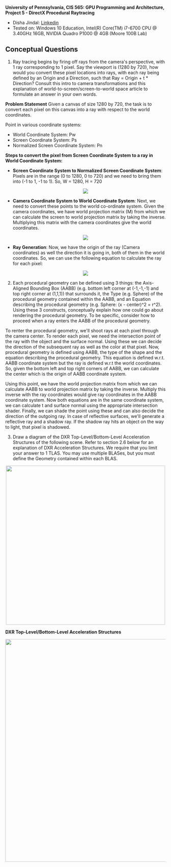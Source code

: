 **University of Pennsylvania, CIS 565: GPU Programming and Architecture,
Project 5 - DirectX Procedural Raytracing**

* Disha Jindal: [Linkedin](https://www.linkedin.com/in/disha-jindal/)
* Tested on: Windows 10 Education, Intel(R) Core(TM) i7-6700 CPU @ 3.40GHz 16GB, NVIDIA Quadro P1000 @ 4GB (Moore 100B Lab)

## Conceptual Questions

1. Ray tracing begins by firing off rays from the camera's perspective, with 1 ray corresponding to 1 pixel. Say the viewport is (1280 by 720), how would you convert these pixel locations into rays, with each ray being defined by an Origin and a Direction, such that Ray = Origin + t * Direction? Consult this intro to camera transformations and this explanation of world-to-screen/screen-to-world space article to formulate an answer in your own words.

**Problem Statement** Given a canvas of size 1280 by 720, the task is to convert each pixel on this canvas into a ray with respect to the world coordinates.

Point in various coordinate systems:
 - World Coordinate System: Pw
 - Screen Coordinate System: Ps
 - Normalized Screen Coordinate System: Pn
 
**Steps to convert the pixel from Screen Coordinate System to a ray in World Coordinate System:**
-  **Screen Coordinate System to Normalized Screen Coordinate System**: Pixels are in the range (0 to 1280, 0 to 720) and we need to bring them into (-1 to 1, -1 to 1). So, W = 1280, H = 720 
<p align="center"><img src="https://github.com/DishaJindal/Project5-DirectX-Procedural-Raytracing/blob/conceptual-questions/images/s_ndc.png"></p>

- **Camera Coordinate System to World Coordinate System**: Next, we need to convert these points to the world co-ordinate system. Given the camera coordinates, we have world projection matrix (M) from which we can calculate the screen to world projection matrix by taking the inverse. Multiplying this matrix with the camera coordinates give the world coordinates.
<p align="center"><img src="https://github.com/DishaJindal/Project5-DirectX-Procedural-Raytracing/blob/conceptual-questions/images/nw.png"></p>

- **Ray Generation**: Now, we have the origin of the ray (Camera coordinates) as well the direction it is going in, both of them in the world coordinates. So, we can use the following equation to calculate the ray for each pixel:
<p align="center"><img src="https://github.com/DishaJindal/Project5-DirectX-Procedural-Raytracing/blob/conceptual-questions/images/ray.png"></p>

2. Each procedural geometry can be defined using 3 things: the Axis-Aligned Bounding Box (AABB) (e.g. bottom left corner at (-1,-1,-1) and top right corner at (1,1,1)) that surrounds it, the Type (e.g. Sphere) of the procedural geometry contained within the AABB, and an Equation describing the procedural geometry (e.g. Sphere: (x - center)^2 = r^2). Using these 3 constructs, conceptually explain how one could go about rendering the procedural geometry. To be specific, consider how to proceed when a ray enters the AABB of the procedural geometry.

To renter the procedural geometry, we'll shoot rays at each pixel through the camera center. To render each pixel, we need the intersection point of the ray with the object and the surface normal. Using these we can decide the direction of the subsequent ray as well as the color at that pixel. Now, procedural geometry is defined using AABB, the type of the shape and the equation describing the procedural geometry. This equation is defined w.r.t. AABB coordinate system but the ray is defined w.r.t the world coordinates. So, given the bottom left and top right corners of AABB, we can calculate the center which is the origin of AABB coordinate system. 

Using this point, we have the world projection matrix from which we can calculate AABB to world projection matrix by taking the inverse. Multiply this inverse with the ray coordinates would give ray coordinates in the AABB coordinate system. Now both equations are in the same coordinate system, we can calculate t and surface normal using the appropriate intersection shader. Finally, we can shade the point using these and can also decide the direction of the outgoing ray. In case of reflective surfaces, we'll generate a reflective ray and a shadow ray. If the shadow ray hits an object on the way to light, that pixel is shadowed.

3. Draw a diagram of the DXR Top-Level/Bottom-Level Acceleration Structures of the following scene. Refer to section 2.6 below for an explanation of DXR Acceleration Structures. We require that you limit your answer to 1 TLAS. You may use multiple BLASes, but you must define the Geometry contained within each BLAS.

<p align="center"><img src="https://github.com/DishaJindal/Project5-DirectX-Procedural-Raytracing/blob/conceptual-questions/images/scene.png" width="500"></p>

**DXR Top-Level/Bottom-Level Acceleration Structures**

<p align="center"><img src="https://github.com/DishaJindal/Project5-DirectX-Procedural-Raytracing/blob/conceptual-questions/images/acc_str.png" width="700"></p>
